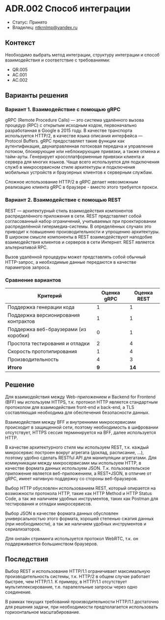 # ADR.002 Способ интеграции

* Статус: Принято
* Владелец: ntkrnlmp@yandex.ru


## Контекст
Необходимо выбрать метод интеграции, структуру интеграции и способ взаимодействия и соответствие с требованиями:

* QR.005
* AC.001
* AC.002

## Варианты решения
<!--
  Примечание для проверяющего:

  По идее здесь надо было расписать варианты с методами интеграции и структурой,
  но т.к. этого явно не было указано в задании, описал только способ взаимодействия.
-->

### Вариант 1. Взаимодействие с помощью gRPC

gRPC (Remote Procedure Calls) — это система удалённого вызова процедур (RPC) с открытым исходным кодом, первоначально разработанная в Google в 2015 году. В качестве транспорта используется HTTP/2, в качестве языка описания интерфейса — Protocol Buffers. gRPC предоставляет такие функции как аутентификация, двунаправленная потоковая передача и управление потоком, блокирующие или неблокирующие привязки, а также отмена и тайм-ауты. Генерирует кроссплатформенные привязки клиента и сервера для многих языков. Чаще всего используется для подключения служб в микросервисном стиле архитектуры и подключения мобильных устройств и браузерных клиентов к серверным службам. 

Сложное использование HTTP/2 в gRPC делает невозможным реализацию клиента gRPC в браузере - вместо этого требуется прокси. 

### Вариант 2. Взаимодействие с помощью REST

REST — архитектурный стиль взаимодействия компонентов распределённого приложения в сети. REST представляет собой согласованный набор ограничений, учитываемых при проектировании распределённой гипермедиа-системы. В определённых случаях это приводит к повышению производительности и упрощению архитектуры. В широком смысле компоненты в REST взаимодействуют наподобие взаимодействия клиентов и серверов в сети Интернет. REST является альтернативой RPC.

Вызов удалённой процедуры может представлять собой обычный HTTP-запрос, а необходимые данные передаются в качестве параметров запроса.

### Сравнение вариантов

| Критерий                              | Оценка gRPC | Оценка REST |
| ------------------------------------- | ----------- | ----------- |
| Поддержка генерации кода              | 1           | 1           |
| Поддержка версионирования контрактов  | 1           | 1           |
| Поддержка веб-браузерами (из коробки) | 0           | 1           |
| Простота тестирования и отладки       | 2           | 4           |
| Скорость прототипирования             | 1           | 4           |
| Производительность                    | 4           | 3           |
| **Итого**                             | **9**       | **14**      |
## Решение

Для взаимодействия между Web-приложением и Backend for Frontend (BFF) мы используем HTTPS, т.к. протокол HTTP является стандартным протоколом для взаимодействия front-end и back-end, а TLS составляющая необходима для обеспечения безопасности данных.

Взаимодействия между BFF и внутренними микросервисами происходит в защищенной сети, поэтому необходимость в шифровании отсутствует, HTTPS сессия терминируется на BFF, далее используется HTTP.

В качестве архитектурного стиля мы используем REST, т.к. каждый микросервис построен вокруг агрегата (доклад, расписание, ...), поэтому удобно сделать RESTful API для манипуляции агрегатами. Для коммуникации между микросервисами мы используем HTTP, в качестве формата данных используем JSON. Т.к. пользовательское приложение является веб-приложением, а REST+JSON, в отличие от gRPC, имеет нативную поддержку со стороны веб-браузеров.

Выбор HTTP обусловлен использованием REST, который опирается на возможности протокола HTTP, такие как HTTP Method и HTTP Status Code, а так же наличием удобных инструментов, таких как Postman для тестирования и отладки микросервисов. 

Выбор JSON в качестве формата данных обусловлен универсальностью этого формата, хорошей степенью сжатия данных (при необходимости), а так же наличием удобных инструментов и сериализаторов.

Для онлайн стриминга используется протокол WebRTC, т.к. он поддерживается большинством браузеров.


## Последствия
Выбор REST и использование HTTP/1.1 ограничивает максимальную производительность системы, т.к. HTTP/2 в общем случае работает быстрее, чем HTTP/1.1. К примеру, в HTTP/1.1 отсутствует мультиплексирование, т.е. паралелльные запросы через одно соединение.

В рамках текущих требований производительности HTTP/1.1 достаточно для решения задачи, при необходимости предполагается использовать горизонтальное масштабирование.